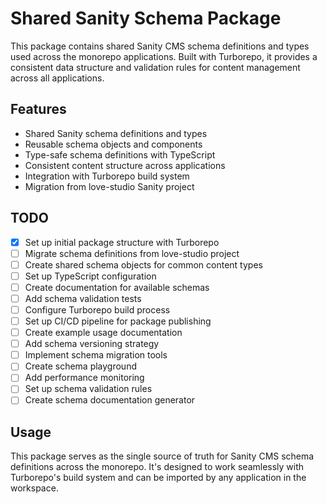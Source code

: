 # Shared Sanity Schema Package

This package contains shared Sanity CMS schema definitions and types used across the monorepo applications. Built with Turborepo, it provides a consistent data structure and validation rules for content management across all applications.

## Features

- Shared Sanity schema definitions and types
- Reusable schema objects and components
- Type-safe schema definitions with TypeScript
- Consistent content structure across applications
- Integration with Turborepo build system
- Migration from love-studio Sanity project

## TODO

- [x] Set up initial package structure with Turborepo
- [ ] Migrate schema definitions from love-studio project
- [ ] Create shared schema objects for common content types
- [ ] Set up TypeScript configuration
- [ ] Create documentation for available schemas
- [ ] Add schema validation tests
- [ ] Configure Turborepo build process
- [ ] Set up CI/CD pipeline for package publishing
- [ ] Create example usage documentation
- [ ] Add schema versioning strategy
- [ ] Implement schema migration tools
- [ ] Create schema playground
- [ ] Add performance monitoring
- [ ] Set up schema validation rules
- [ ] Create schema documentation generator

## Usage

This package serves as the single source of truth for Sanity CMS schema definitions across the monorepo. It's designed to work seamlessly with Turborepo's build system and can be imported by any application in the workspace.
